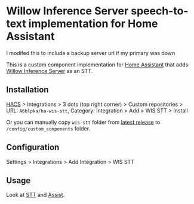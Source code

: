 # Willow Inference Server speech-to-text implementation for Home Assistant
I modifed this to include a backup server url if my primary was down

This is a custom component implementation for [Home Assistant](https://www.home-assistant.io/) that adds [Willow Inference Server](https://github.com/toverainc/willow-inference-server) as an STT.

## Installation

[HACS](https://hacs.xyz) > Integrations > 3 dots (top right corner) > Custom repositories > URL: `A6blpka/ha-wis-stt`, Category: Integration > Add > WIS STT > Install

Or you can manually copy `wis-stt` folder from [latest release](https://github.com/A6blpka/ha-wis-stt/releases/latest) to `/config/custom_components` folder.

## Configuration

Settings > Integrations > Add Integration > WIS STT

## Usage
Look at [STT](https://www.home-assistant.io/integrations/stt/) and [Assist](https://www.home-assistant.io/voice_control/).
